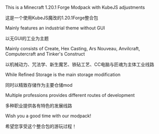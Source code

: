This is a Minecraft 1.20.1 Forge Modpack with KubeJS adjustments

这是一个使用KubeJS魔改的1.20.1Forge整合包

Mainly features an industrial theme without GUI

以无GUI的工业为主题

Mainly consists of Create, Hex Casting, Ars Nouveau, Anvilcraft, Computercraft and Tinker's Construct

以机械动力、咒法学、新生魔艺、铁砧工艺、CC电脑与匠魂为主体工业线路

While Refined Storage is the main storage modification

同时以精致存储作为主要仓储mod

Multiple professions provides different routes of development

多种职业提供各有特色的发展线路

Wish you a good time with our modpack!

希望您享受这个整合包的游玩过程！

